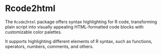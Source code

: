 # Rcode2html

The `Rcode2html` package offers syntax highlighting for R code, transforming plain script into visually appealing HTML-formatted code blocks with customizable color palettes. 

It supports highlighting different elements of R syntax, such as functions, operators, numbers, comments, and others.
